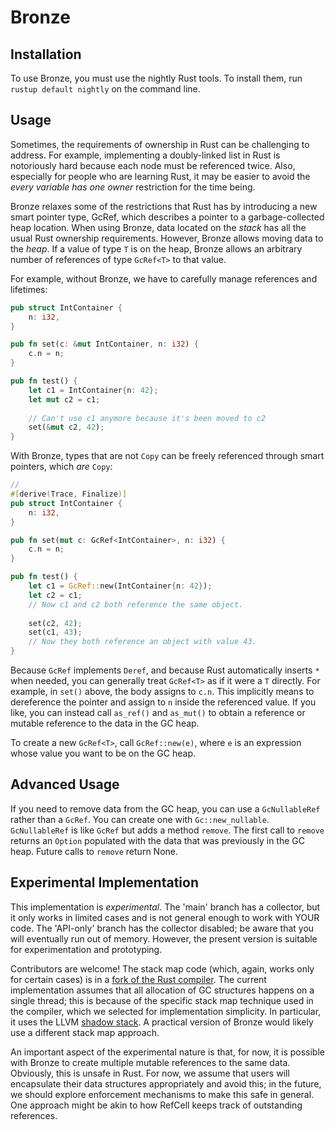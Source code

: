 # Bronze

## Installation
To use Bronze, you must use the nightly Rust tools. To install them, run `rustup default nightly` on the command line.

## Usage
Sometimes, the requirements of ownership in Rust can be challenging to address. For example, implementing a doubly-linked list in Rust is notoriously hard because each node must be referenced twice. Also, especially for people who are learning Rust, it may be easier to avoid the *every variable has one owner* restriction for the time being.

Bronze relaxes some of the restrictions that Rust has by introducing a new smart pointer type, GcRef<T>, which describes a pointer to a garbage-collected heap location. When using Bronze, data located on the *stack* has all the usual Rust ownership requirements. However, Bronze allows moving data to the *heap*. If a value of type `T` is on the heap, Bronze allows an arbitrary number of references of type `GcRef<T>` to that value.

For example, without Bronze, we have to carefully manage references and lifetimes:

```rust
pub struct IntContainer {
    n: i32,
}

pub fn set(c: &mut IntContainer, n: i32) {
    c.n = n;
}

pub fn test() {
    let c1 = IntContainer{n: 42};
    let mut c2 = c1;
    
    // Can't use c1 anymore because it's been moved to c2
    set(&mut c2, 42);
}
```

With Bronze, types that are not `Copy` can be freely referenced through smart pointers, which *are* `Copy`:

```rust
// 
#[derive(Trace, Finalize)]
pub struct IntContainer {
    n: i32,
}

pub fn set(mut c: GcRef<IntContainer>, n: i32) {
    c.n = n;
}

pub fn test() {
    let c1 = GcRef::new(IntContainer{n: 42});
    let c2 = c1; 
    // Now c1 and c2 both reference the same object.
    
    set(c2, 42);
    set(c1, 43);
    // Now they both reference an object with value 43.
}
```

Because `GcRef` implements `Deref`, and because Rust automatically inserts `*` when needed, you can generally treat `GcRef<T>` as if it were a `T` directly. For example, in `set()` above, the body assigns to `c.n`. This implicitly means to dereference the pointer and assign to `n` inside the referenced value. If you like, you can instead call `as_ref()` and `as_mut()` to obtain a reference or mutable reference to the data in the GC heap. 


To create a new `GcRef<T>`, call `GcRef::new(e)`, where `e` is an expression whose value you want to be on the GC heap.

## Advanced Usage
If you need to remove data from the GC heap, you can use a `GcNullableRef` rather than a `GcRef`. You can create one with `Gc::new_nullable`. `GcNullableRef` is like `GcRef` but adds a method `remove`. The first call to `remove` returns an `Option` populated with the data that was previously in the GC heap. Future calls to `remove` return None.

## Experimental Implementation
This implementation is *experimental*. The 'main' branch has a collector, but it only works in limited cases and is not general enough to work with YOUR code. The 'API-only' branch has the collector disabled; be aware that you will eventually run out of memory. However, the present version is suitable for experimentation and prototyping.

Contributors are welcome! The stack map code (which, again, works only for certain cases) is in a [fork of the Rust compiler](https://github.com/mcoblenz/rust). The current implementation assumes that all allocation of GC structures happens on a single thread; this is because of the specific stack map technique used in the compiler, which we selected for implementation simplicity. In particular, it uses the LLVM [shadow stack](https://llvm.org/docs/GarbageCollection.html#using-llvm-gcwrite). A practical version of Bronze would likely use a different stack map approach. 

An important aspect of the experimental nature is that, for now, it is possible with Bronze to create multiple mutable references to the same data. Obviously, this is unsafe in Rust. For now, we assume that users will encapsulate their data structures appropriately and avoid this; in the future, we should explore enforcement mechanisms to make this safe in general. One approach might be akin to how RefCell keeps track of outstanding references.
